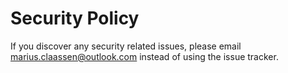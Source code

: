 # Security Policy

If you discover any security related issues, please email marius.claassen@outlook.com instead of using the issue tracker.
